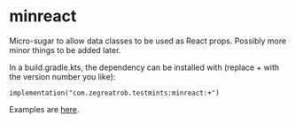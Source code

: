 minreact
===

Micro-sugar to allow data classes to be used as React props. Possibly more minor things to be added later.

In a build.gradle.kts, the dependency can be installed with (replace + with the version number you like):

    implementation("com.zegreatrob.testmints:minreact:+")


Examples are [here](https://github.com/robertfmurdock/testmints/blob/master/minreact/src/jsTest/kotlin/com/zegreatrob/minreact/ReactFunctionTest.kt).